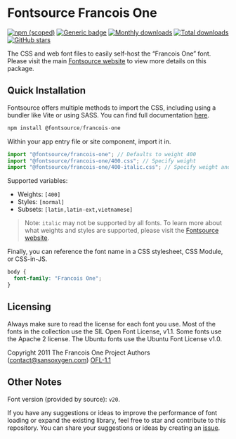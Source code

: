 # Fontsource Francois One

[![npm (scoped)](https://img.shields.io/npm/v/@fontsource/francois-one?color=brightgreen)](https://www.npmjs.com/package/@fontsource/francois-one) [![Generic badge](https://img.shields.io/badge/fontsource-passing-brightgreen)](https://github.com/fontsource/fontsource) [![Monthly downloads](https://badgen.net/npm/dm/@fontsource/francois-one)](https://github.com/fontsource/fontsource) [![Total downloads](https://badgen.net/npm/dt/@fontsource/francois-one)](https://github.com/fontsource/fontsource) [![GitHub stars](https://img.shields.io/github/stars/fontsource/fontsource.svg?style=social&label=Star)](https://github.com/fontsource/fontsource/stargazers)

The CSS and web font files to easily self-host the “Francois One” font. Please visit the main [Fontsource website](https://fontsource.org/fonts/francois-one) to view more details on this package.

## Quick Installation

Fontsource offers multiple methods to import the CSS, including using a bundler like Vite or using SASS. You can find full documentation [here](https://fontsource.org/docs/getting-started/introduction).

```javascript
npm install @fontsource/francois-one
```

Within your app entry file or site component, import it in.

```javascript
import "@fontsource/francois-one"; // Defaults to weight 400
import "@fontsource/francois-one/400.css"; // Specify weight
import "@fontsource/francois-one/400-italic.css"; // Specify weight and style
```

Supported variables:
- Weights: `[400]`
- Styles: `[normal]`
- Subsets: `[latin,latin-ext,vietnamese]`

> Note: `italic` may not be supported by all fonts. To learn more about what weights and styles are supported, please visit the [Fontsource website](https://fontsource.org/fonts/francois-one).

Finally, you can reference the font name in a CSS stylesheet, CSS Module, or CSS-in-JS.

```css
body {
  font-family: "Francois One";
}
```

## Licensing
Always make sure to read the license for each font you use. Most of the fonts in the collection use the SIL Open Font License, v1.1. Some fonts use the Apache 2 license. The Ubuntu fonts use the Ubuntu Font License v1.0.

Copyright 2011 The Francois One Project Authors (contact@sansoxygen.com)
[OFL-1.1](http://scripts.sil.org/OFL)

## Other Notes
Font version (provided by source): `v20`.

If you have any suggestions or ideas to improve the performance of font loading or expand the existing library, feel free to star and contribute to this repository. You can share your suggestions or ideas by creating an [issue](https://github.com/fontsource/fontsource/issues).